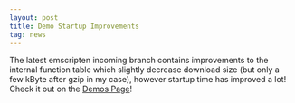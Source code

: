 ```yaml
---
layout: post
title: Demo Startup Improvements
tag: news
---
```


The latest emscripten incoming branch contains improvements to the internal function table
which slightly decrease download size (but only a few kByte after gzip in my case), however
startup time has improved a lot! Check it out on the <a href="demos.html">Demos Page</a>!
